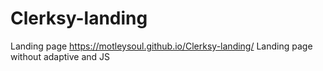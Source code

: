 # Clerksy-landing
Landing page
https://motleysoul.github.io/Clerksy-landing/
Landing page without adaptive and JS
